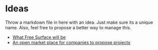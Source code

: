 # Ideas

Throw a markdown file in here with an idea. Just make sure its a unique name.  Also, feel free to propose a better way to manage this.

- [What Free Surface will be](freesurface.md)
- [An open market place for companies to propose projects](project_marketplace.md)


